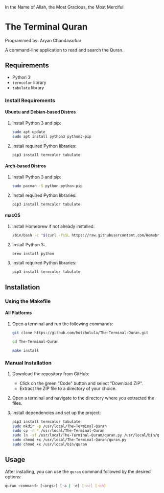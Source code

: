 In the Name of Allah, the Most Gracious, the Most Merciful
# The Terminal Quran
Programmed by: Aryan Chandavarkar

A command-line application to read and search the Quran.

## Requirements

- Python 3
- `termcolor` library
- `tabulate` library

### Install Requirements

#### Ubuntu and Debian-based Distros

1. Install Python 3 and pip:
    ```sh
    sudo apt update
    sudo apt install python3 python3-pip
    ```

2. Install required Python libraries:
    ```sh
    pip3 install termcolor tabulate
    ```

#### Arch-based Distros

1. Install Python 3 and pip:
    ```sh
    sudo pacman -S python python-pip
    ```

2. Install required Python libraries:
    ```sh
    pip3 install termcolor tabulate
    ```

#### macOS

1. Install Homebrew if not already installed:
    ```sh
    /bin/bash -c "$(curl -fsSL https://raw.githubusercontent.com/Homebrew/install/HEAD/install.sh)"
    ```

2. Install Python 3:
    ```sh
    brew install python
    ```

3. Install required Python libraries:
    ```sh
    pip3 install termcolor tabulate
    ```

## Installation

### Using the Makefile

#### All Platforms

1. Open a terminal and run the following commands:

    ```sh
    git clone https://github.com/hotcholula/The-Terminal-Quran.git

    cd The-Terminal-Quran

    make install
    ```

### Manual Installation

1. Download the repository from GitHub:
   - Click on the green "Code" button and select "Download ZIP".
   - Extract the ZIP file to a directory of your choice.

2. Open a terminal and navigate to the directory where you extracted the files.

3. Install dependencies and set up the project:
    ```sh
    pip3 install termcolor tabulate
    sudo mkdir -p /usr/local/The-Terminal-Quran
    sudo cp -r * /usr/local/The-Terminal-Quran
    sudo ln -sf /usr/local/The-Terminal-Quran/quran.py /usr/local/bin/quran
    sudo chmod +x /usr/local/The-Terminal-Quran/quran.py
    sudo chmod +x /usr/local/bin/quran
    ```

## Usage

After installing, you can use the `quran` command followed by the desired options:

```sh
quran <command> [<args>] [-a | -e] [-nc] [-nh]
